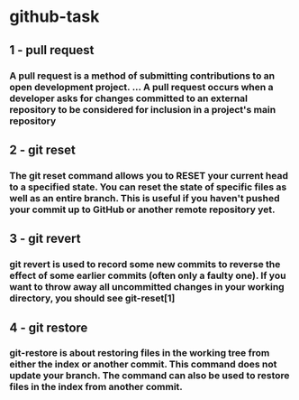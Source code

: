 # github-task
## 1 - pull request
### A pull request is a method of submitting contributions to an open development project. ... A pull request occurs when a developer asks for changes committed to an external repository to be considered for inclusion in a project's main repository

## 2 - git reset
### The git reset command allows you to RESET your current head to a specified state. You can reset the state of specific files as well as an entire branch. This is useful if you haven't pushed your commit up to GitHub or another remote repository yet.


## 3 - git revert 
### git revert is used to record some new commits to reverse the effect of some earlier commits (often only a faulty one). If you want to throw away all uncommitted changes in your working directory, you should see git-reset[1]

## 4 - git restore 
### git-restore is about restoring files in the working tree from either the index or another commit. This command does not update your branch. The command can also be used to restore files in the index from another commit.
